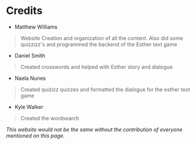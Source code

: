 # Credits

- Matthew Williams
> Website Creation and organization of all the content. Also did some quizzizz's and programmed the backend of the Esther text game
- Daniel Smith  
> Created crosswords and helped with Esther story and dialogue
- Naela Nunes
> Created quizizz quizzes and formatted the dialogue for the esther text game
- Kyle Walker
> Created the wordsearch

*This website would not be the same without the contribution of everyone mentioned on this page.*
